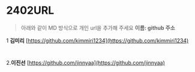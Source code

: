 # 2402URL
> 아래와 같이 MD 방식으로 개인 url을 추가해 주세요
**이름: github 주소**

1 **김미리** [https://github.com/kimmiri1234](https://github.com/kimmiri1234)  
#
2.**이진선** [https://github.com/jinnyaa](https://github.com/jinnyaa)

